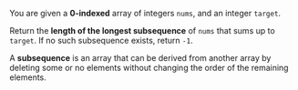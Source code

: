 You are given a **0-indexed** array of integers `nums`, and an integer `target`.

Return the **length of the longest subsequence** of `nums` that sums up to `target`. If no such subsequence exists, return `-1`.

A **subsequence** is an array that can be derived from another array by deleting some or no elements without changing the order of the remaining elements.